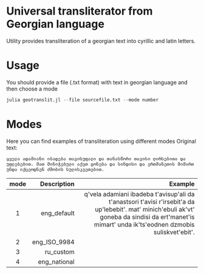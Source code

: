 # Universal transliterator from Georgian language
Utility provides transliteration of a georgian text into cyrillic and latin letters.

# Usage
You should provide a file (.txt format) with text in georgian language and then choose a mode
```julia
julia geotranslit.jl --file sourcefile.txt --mode number
```

# Modes
Here you can find examples of transliteration using different modes
Original text:
```
ყველა ადამიანი იბადება თავისუფალი და თანასწორი თავისი ღირსებითა და უფლებებით. მათ მინიჭებული აქვთ გონება და სინდისი და ერთმანეთის მიმართ უნდა იქცეოდნენ ძმობის სულისკვეთებით.
```
|    mode    |   Description     |   Example                    |
|:----------:|------------------:|-----------------------------:|
|      1     | eng_default       | q'vela adamiani ibadeba t'avisup'ali da t'anastsori t'avisi r'irsebit'a da up'lebebit'. mat' minich'ebuli ak'vt' goneba da sindisi da ert'manet'is mimart' unda ik'ts'eodnen dzmobis suliskvet'ebit'.                              |
|      2     | eng_ISO_9984      |                              |
|      3     | ru_custom         |                              |
|      4     | eng_national      |                              |
